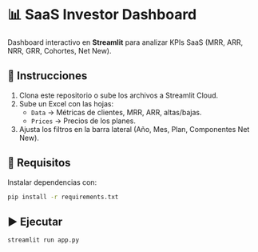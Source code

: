 # 📊 SaaS Investor Dashboard

Dashboard interactivo en **Streamlit** para analizar KPIs SaaS (MRR, ARR, NRR, GRR, Cohortes, Net New).

## 🚀 Instrucciones

1. Clona este repositorio o sube los archivos a Streamlit Cloud.
2. Sube un Excel con las hojas:
   - `Data` → Métricas de clientes, MRR, ARR, altas/bajas.
   - `Prices` → Precios de los planes.
3. Ajusta los filtros en la barra lateral (Año, Mes, Plan, Componentes Net New).

## 🔧 Requisitos
Instalar dependencias con:
```bash
pip install -r requirements.txt
```

## ▶️ Ejecutar
```bash
streamlit run app.py
```

